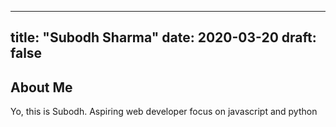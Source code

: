 
---
title: "Subodh Sharma"
date: 2020-03-20
draft: false
---

## About Me

Yo, this is Subodh. Aspiring web developer focus on javascript and python
